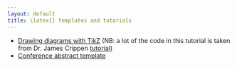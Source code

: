 ```yaml
---
layout: default
title: \latex{} templates and tutorials
---
```


+ [Drawing diagrams with TikZ](https://www.overleaf.com/read/tyrrnsrqvsth) (NB: a lot of the code in this tutorial is taken from Dr. James Crippen [tutorial](https://ling.auf.net/lingbuzz/003379))
+ [Conference abstract template](https://www.overleaf.com/read/hcytpyymdwyh)
